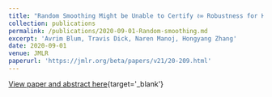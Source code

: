 ```yaml
---
title: "Random Smoothing Might be Unable to Certify ℓ∞ Robustness for High-Dimensional Images"
collection: publications
permalink: /publications/2020-09-01-Random-smoothing.md
excerpt: 'Avrim Blum, Travis Dick, Naren Manoj, Hongyang Zhang'
date: 2020-09-01
venue: JMLR
paperurl: 'https://jmlr.org/beta/papers/v21/20-209.html'
---
```



[View paper and abstract here](https://jmlr.org/beta/papers/v21/20-209.html){target='_blank'}
